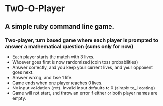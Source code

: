# TwO-O-Player

## A simple ruby command line game.

### Two-player, turn based game where each player is prompted to answer a mathematical question (sums only for now)

* Each player starts the match with 3 lives.
* Whoever goes first is now randomized (coin toss probabilities)
* Answer correctly, and you keep your current lives, and your opponent goes next.
* Answer wrong, and lose 1 life.
* Game ends when one player reaches 0 lives.
* No input validation (yet). Invalid input defaults to 0 (simple to_i casting)
* Game will not start, and throw an error if either or both player names are empty.